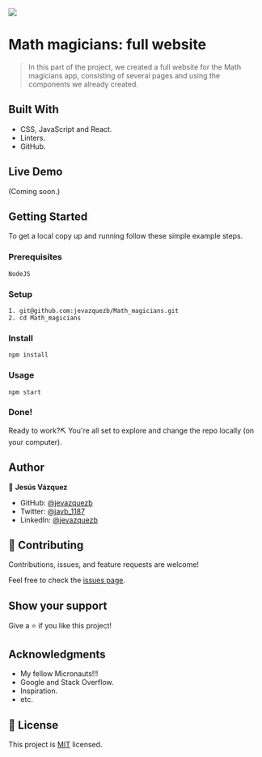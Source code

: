 ![](https://img.shields.io/badge/Microverse-blueviolet)

# Math magicians: full website

> In this part of the project, we created a full website for the Math magicians app, consisting of several pages and using the components we already created.

## Built With

- CSS, JavaScript and React.
- Linters.
- GitHub.

## Live Demo

(Coming soon.)

## Getting Started

To get a local copy up and running follow these simple example steps.

### Prerequisites

    NodeJS

### Setup

    1. git@github.com:jevazquezb/Math_magicians.git
    2. cd Math_magicians

### Install

    npm install

### Usage

    npm start

### Done!

Ready to work?⛏️ You're all set to explore and change the repo locally (on your computer).

## Author

👤 **Jesús Vázquez**

- GitHub: [@jevazquezb](https://github.com/jevazquezb)
- Twitter: [@javb_1187](https://twitter.com/javb_1187)
- LinkedIn: [@jevazquezb](https://www.linkedin.com/in/jevazquezb)

## 🤝 Contributing

Contributions, issues, and feature requests are welcome!

Feel free to check the [issues page](https://github.com/jevazquezb/Math_magicians/issues).

## Show your support

Give a ⭐️ if you like this project!

## Acknowledgments

- My fellow Micronauts!!!
- Google and Stack Overflow.
- Inspiration.
- etc.

## 📝 License

This project is [MIT](./MIT.md) licensed.
